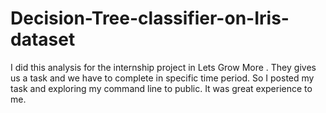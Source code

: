 # Decision-Tree-classifier-on-Iris-dataset
I did this analysis for the internship project in Lets Grow More . They gives us a task  and we have to complete in specific time period. So I posted my task and exploring my command line to public. It was great experience to me.
